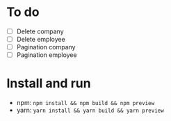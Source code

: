 # To do

- [ ] Delete company
- [ ] Delete employee
- [ ] Pagination company
- [ ] Pagination employee

# Install and run

- npm: `npm install && npm build && npm preview`
- yarn: `yarn install && yarn build && yarn preview`
